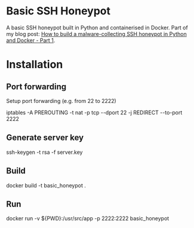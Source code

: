 # Basic SSH Honeypot
A basic SSH honeypot built in Python and containerised in Docker. Part of my blog post: [How to build a malware-collecting SSH honeypot in Python and Docker - Part 1](https://securehoney.net/blog/how-to-build-an-ssh-honeypot-in-python-and-docker-part-1.html).

# Installation

## Port forwarding
Setup port forwarding (e.g. from 22 to 2222)

iptables -A PREROUTING -t nat -p tcp --dport 22 -j REDIRECT --to-port 2222

## Generate server key
ssh-keygen -t rsa -f server.key

## Build
docker build -t basic_honeypot .

## Run
docker run -v ${PWD}:/usr/src/app -p 2222:2222 basic_honeypot
